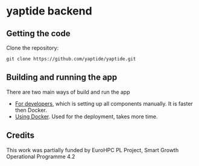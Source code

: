 # yaptide backend

## Getting the code

Clone the repository:

```shell
git clone https://github.com/yaptide/yaptide.git
```

## Building and running the app

There are two main ways of build and run the app
- [For developers](https://yaptide.github.io/for_developers/backend/for_developers/), which is setting up all components manually. It is faster then Docker.
- [Using Docker](https://yaptide.github.io/for_developers/backend/using_docker/). Used for the deployment, takes more time.


## Credits

This work was partially funded by EuroHPC PL Project, Smart Growth Operational Programme 4.2
